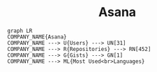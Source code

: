 <h1 align="center">Asana</h1>

```mermaid
graph LR
COMPANY_NAME{Asana}
COMPANY_NAME ---> U{Users} ---> UN[31]
COMPANY_NAME ---> R{Repositories} ---> RN[452]
COMPANY_NAME ---> G{Gists} ---> GN[1]
COMPANY_NAME ---> ML{Most Used<br>Languages}
```
